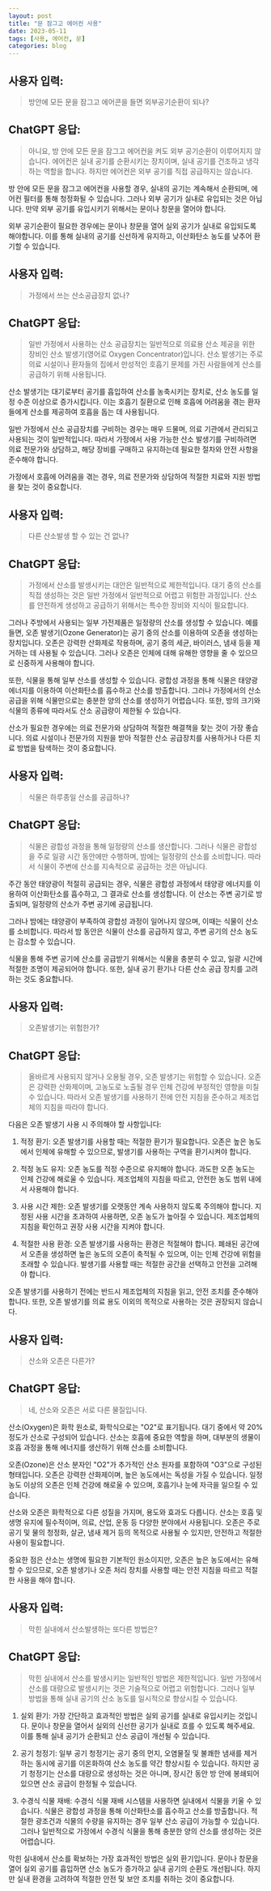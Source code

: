 ```yaml
---
layout: post
title: "문 잠그고 에어컨 사용"
date: 2023-05-11
tags: [사용, 에어컨, 문]
categories: blog
---
```


## 사용자 입력:
> 방안에 모든 문을 잠그고 에어콘을 들면 외부공기순환이 되나?

## ChatGPT 응답:
> 아니요, 방 안에 모든 문을 잠그고 에어컨을 켜도 외부 공기순환이 이루어지지 않습니다. 에어컨은 실내 공기를 순환시키는 장치이며, 실내 공기를 건조하고 냉각하는 역할을 합니다. 하지만 에어컨은 외부 공기를 직접 공급하지는 않습니다.

방 안에 모든 문을 잠그고 에어컨을 사용할 경우, 실내의 공기는 계속해서 순환되며, 에어컨 필터를 통해 청정화될 수 있습니다. 그러나 외부 공기가 실내로 유입되는 것은 아닙니다. 만약 외부 공기를 유입시키기 위해서는 문이나 창문을 열어야 합니다.

외부 공기순환이 필요한 경우에는 문이나 창문을 열어 실외 공기가 실내로 유입되도록 해야합니다. 이를 통해 실내의 공기를 신선하게 유지하고, 이산화탄소 농도를 낮추어 환기할 수 있습니다.

## 사용자 입력:
> 가정에서 쓰는 산소공급장치 없나?

## ChatGPT 응답:
> 일반 가정에서 사용하는 산소 공급장치는 일반적으로 의료용 산소 제공을 위한 장비인 산소 발생기(영어로 Oxygen Concentrator)입니다. 산소 발생기는 주로 의료 시설이나 환자들의 집에서 만성적인 호흡기 문제를 가진 사람들에게 산소를 공급하기 위해 사용됩니다.

산소 발생기는 대기로부터 공기를 흡입하여 산소를 농축시키는 장치로, 산소 농도를 일정 수준 이상으로 증가시킵니다. 이는 호흡기 질환으로 인해 호흡에 어려움을 겪는 환자들에게 산소를 제공하여 호흡을 돕는 데 사용됩니다.

일반 가정에서 산소 공급장치를 구비하는 경우는 매우 드물며, 의료 기관에서 관리되고 사용되는 것이 일반적입니다. 따라서 가정에서 사용 가능한 산소 발생기를 구비하려면 의료 전문가와 상담하고, 해당 장비를 구매하고 유지하는데 필요한 절차와 안전 사항을 준수해야 합니다.

가정에서 호흡에 어려움을 겪는 경우, 의료 전문가와 상담하여 적절한 치료와 지원 방법을 찾는 것이 중요합니다.

## 사용자 입력:
> 다른 산소발생 할 수 있는 건 없나?

## ChatGPT 응답:
> 가정에서 산소를 발생시키는 대안은 일반적으로 제한적입니다. 대기 중의 산소를 직접 생성하는 것은 일반 가정에서 일반적으로 어렵고 위험한 과정입니다. 산소를 안전하게 생성하고 공급하기 위해서는 특수한 장비와 지식이 필요합니다.

그러나 주방에서 사용되는 일부 가전제품은 일정량의 산소를 생성할 수 있습니다. 예를 들면, 오존 발생기(Ozone Generator)는 공기 중의 산소를 이용하여 오존을 생성하는 장치입니다. 오존은 강력한 산화제로 작용하며, 공기 중의 세균, 바이러스, 냄새 등을 제거하는 데 사용될 수 있습니다. 그러나 오존은 인체에 대해 유해한 영향을 줄 수 있으므로 신중하게 사용해야 합니다.

또한, 식물을 통해 일부 산소를 생성할 수 있습니다. 광합성 과정을 통해 식물은 태양광 에너지를 이용하여 이산화탄소를 흡수하고 산소를 방출합니다. 그러나 가정에서의 산소 공급을 위해 식물만으로는 충분한 양의 산소를 생성하기 어렵습니다. 또한, 방의 크기와 식물의 종류에 따라서도 산소 공급량이 제한될 수 있습니다.

산소가 필요한 경우에는 의료 전문가와 상담하여 적절한 해결책을 찾는 것이 가장 좋습니다. 의료 시설이나 전문가의 지원을 받아 적절한 산소 공급장치를 사용하거나 다른 치료 방법을 탐색하는 것이 중요합니다.

## 사용자 입력:
> 식물은 하루종일 산소를 공급하나?

## ChatGPT 응답:
> 식물은 광합성 과정을 통해 일정량의 산소를 생산합니다. 그러나 식물은 광합성을 주로 일광 시간 동안에만 수행하며, 밤에는 일정량의 산소를 소비합니다. 따라서 식물이 주변에 산소를 지속적으로 공급하는 것은 아닙니다.

주간 동안 태양광이 적절히 공급되는 경우, 식물은 광합성 과정에서 태양광 에너지를 이용하여 이산화탄소를 흡수하고, 그 결과로 산소를 생성합니다. 이 산소는 주변 공기로 방출되며, 일정량의 산소가 주변 공기에 공급됩니다.

그러나 밤에는 태양광이 부족하여 광합성 과정이 일어나지 않으며, 이때는 식물이 산소를 소비합니다. 따라서 밤 동안은 식물이 산소를 공급하지 않고, 주변 공기의 산소 농도는 감소할 수 있습니다.

식물을 통해 주변 공기에 산소를 공급받기 위해서는 식물을 충분히 수 있고, 일광 시간에 적절한 조명이 제공되어야 합니다. 또한, 실내 공기 환기나 다른 산소 공급 장치를 고려하는 것도 중요합니다.

## 사용자 입력:
> 오존발생기는 위험한가?

## ChatGPT 응답:
> 올바르게 사용되지 않거나 오용될 경우, 오존 발생기는 위험할 수 있습니다. 오존은 강력한 산화제이며, 고농도로 노출될 경우 인체 건강에 부정적인 영향을 미칠 수 있습니다. 따라서 오존 발생기를 사용하기 전에 안전 지침을 준수하고 제조업체의 지침을 따라야 합니다.

다음은 오존 발생기 사용 시 주의해야 할 사항입니다:

1. 적정 환기: 오존 발생기를 사용할 때는 적절한 환기가 필요합니다. 오존은 높은 농도에서 인체에 유해할 수 있으므로, 발생기를 사용하는 구역을 환기시켜야 합니다.

2. 적정 농도 유지: 오존 농도를 적정 수준으로 유지해야 합니다. 과도한 오존 농도는 인체 건강에 해로울 수 있습니다. 제조업체의 지침을 따르고, 안전한 농도 범위 내에서 사용해야 합니다.

3. 사용 시간 제한: 오존 발생기를 오랫동안 계속 사용하지 않도록 주의해야 합니다. 지정된 사용 시간을 초과하여 사용하면, 오존 농도가 높아질 수 있습니다. 제조업체의 지침을 확인하고 권장 사용 시간을 지켜야 합니다.

4. 적절한 사용 환경: 오존 발생기를 사용하는 환경은 적절해야 합니다. 폐쇄된 공간에서 오존을 생성하면 높은 농도의 오존이 축적될 수 있으며, 이는 인체 건강에 위험을 초래할 수 있습니다. 발생기를 사용할 때는 적절한 공간을 선택하고 안전을 고려해야 합니다.

오존 발생기를 사용하기 전에는 반드시 제조업체의 지침을 읽고, 안전 조치를 준수해야 합니다. 또한, 오존 발생기를 의료 용도 이외의 목적으로 사용하는 것은 권장되지 않습니다.

## 사용자 입력:
> 산소와 오존은 다른가?

## ChatGPT 응답:
> 네, 산소와 오존은 서로 다른 물질입니다.

산소(Oxygen)은 화학 원소로, 화학식으로는 "O2"로 표기됩니다. 대기 중에서 약 20% 정도가 산소로 구성되어 있습니다. 산소는 호흡에 중요한 역할을 하며, 대부분의 생물이 호흡 과정을 통해 에너지를 생산하기 위해 산소를 소비합니다.

오존(Ozone)은 산소 분자인 "O2"가 추가적인 산소 원자를 포함하여 "O3"으로 구성된 형태입니다. 오존은 강력한 산화제이며, 높은 농도에서는 독성을 가질 수 있습니다. 일정 농도 이상의 오존은 인체 건강에 해로울 수 있으며, 호흡기나 눈에 자극을 일으킬 수 있습니다.

산소와 오존은 화학적으로 다른 성질을 가지며, 용도와 효과도 다릅니다. 산소는 호흡 및 생명 유지에 필수적이며, 의료, 산업, 운동 등 다양한 분야에서 사용됩니다. 오존은 주로 공기 및 물의 청정화, 살균, 냄새 제거 등의 목적으로 사용될 수 있지만, 안전하고 적절한 사용이 필요합니다.

중요한 점은 산소는 생명에 필요한 기본적인 원소이지만, 오존은 높은 농도에서는 유해할 수 있으므로, 오존 발생기나 오존 처리 장치를 사용할 때는 안전 지침을 따르고 적절한 사용을 해야 합니다.

## 사용자 입력:
> 막힌 실내에서 산소발생하는 또다른 방법은?

## ChatGPT 응답:
> 막힌 실내에서 산소를 발생시키는 일반적인 방법은 제한적입니다. 일반 가정에서 산소를 대량으로 발생시키는 것은 기술적으로 어렵고 위험합니다. 그러나 일부 방법을 통해 실내 공기의 산소 농도를 일시적으로 향상시킬 수 있습니다.

1. 실외 환기: 가장 간단하고 효과적인 방법은 실외 공기를 실내로 유입시키는 것입니다. 문이나 창문을 열어서 실외의 신선한 공기가 실내로 흐를 수 있도록 해주세요. 이를 통해 실내 공기가 순환되고 산소 공급이 개선될 수 있습니다.

2. 공기 청정기: 일부 공기 청정기는 공기 중의 먼지, 오염물질 및 불쾌한 냄새를 제거하는 동시에 공기를 이온화하여 산소 농도를 약간 향상시킬 수 있습니다. 하지만 공기 청정기는 산소를 대량으로 생성하는 것은 아니며, 장시간 동안 방 안에 봉쇄되어 있으면 산소 공급이 한정될 수 있습니다.

3. 수경식 식물 재배: 수경식 식물 재배 시스템을 사용하면 실내에서 식물을 키울 수 있습니다. 식물은 광합성 과정을 통해 이산화탄소를 흡수하고 산소를 방출합니다. 적절한 광조건과 식물의 수량을 유지하는 경우 일부 산소 공급이 가능할 수 있습니다. 그러나 일반적으로 가정에서 수경식 식물을 통해 충분한 양의 산소를 생성하는 것은 어렵습니다.

막힌 실내에서 산소를 확보하는 가장 효과적인 방법은 실외 환기입니다. 문이나 창문을 열어 실외 공기를 흡입하면 산소 농도가 증가하고 실내 공기의 순환도 개선됩니다. 하지만 실내 환경을 고려하여 적절한 안전 및 보안 조치를 취하는 것이 중요합니다.

